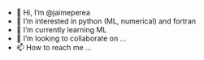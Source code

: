 - 👋 Hi, I’m @jaimeperea
- 👀 I’m interested in python (ML, numerical) and fortran 
- 🌱 I’m currently learning ML
- 💞️ I’m looking to collaborate on ...
- 📫 How to reach me ...

<!---
jaimeperea/jaimeperea is a ✨ special ✨ repository because its `README.md` (this file) appears on your GitHub profile.
You can click the Preview link to take a look at your changes.
--->
